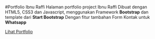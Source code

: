 #Portfolio Ibnu Raffi
Halaman portfolio project Ibnu Raffi
Dibuat dengan HTML5, CSS3 dan Javascript, menggunakan Framework **Bootstrap** dan template dari **Start Bootstrap**
Dengan fitur tambahan Form Kontak untuk **Whatsapp**

[Lihat Portfolio](https://bnewvanzuarez.github.io/)